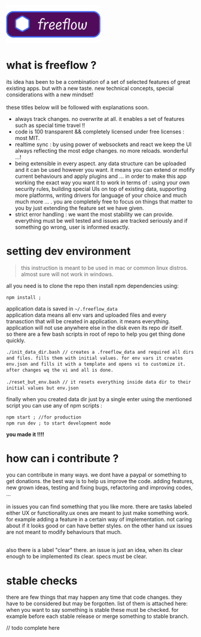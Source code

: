 <img src="./freeflow_logo.svg" width="50%" style="">
<h1>what is freeflow ?</h1>
its idea has been to be a combination of a set of selected features of great existing apps. but with a new taste. new technical concepts, special considerations with a new mindset!
<br />
<br />
these titles below will be followed with explanations soon.

- always track changes. no overwrite at all. it enables a set of features such as special time travel !!
- code is 100 transparent && completely licensed under free licenses : most MIT.
- realtime sync : by using power of websockets and react we keep the UI always reflecting the most edge changes. no more reloads. wonderful ...! 
- being extensible in every aspect. any data structure can be uploaded and it can be used however you want. it means you can extend or mofify current behaviours and apply plugins and ... in order to make this app working the exact way you want it to work in terms of : using your own security rules, building special UIs on top of existing data, supporting more platforms, writing drivers for language of your choice and much much more ... . you are completely free to focus on things that matter to you by just extending the feature set we have given.
- strict error handling : we want the most stability we can provide. everything must be well tested and issues are tracked seriously and if something go wrong, user is informed exactly. 

<h1>setting dev environment</h1>

> this instruction is meant to be used in mac or common linux distros. almost sure will not work in windows. 

all you need is to clone the repo then install npm dependencies using: 

```
npm install ; 
``` 
application data is saved in `~/.freeflow_data` <br />
application data means all env vars and uploaded files and every tranasction that will be created in application. it means everything. application will not use anywhere else in the disk even its repo dir itself. <br />
so there are a few bash scripts in root of repo to help you get thing done quickly.

```
./init_data_dir.bash // creates a .freeflow_data and required all dirs and files. fills them with initial values. for env vars it creates env.json and fills it with a template and opens vi to customize it. after changes wq the vi and all is done.

./reset_but_env.bash // it resets everything inside data dir to their initial values but env.json
```

finally when you created data dir just by a single enter using the mentioned script you can use any of npm scripts :

```
npm start ; //for production 
npm run dev ; to start development mode 
```

<b>you made it !!!!</b>

<h1>how can i contribute ?</h1>

you can contribute in many ways. we dont have a paypal or something to get donations. the best way is to help us improve the code. adding features, new grown ideas, testing and fixing bugs, refactoring and improving codes, ... 
<br />
<br />
in issues you can find something that you like more. there are tasks labeled either UX or functionality.ux ones are meant to just make something work. for example adding a feature in a certain way of implementation. not caring about if it looks good or can have better styles. on the other hand ux issues are not meant to modify behaviours that much.
<br />
<br />

also there is a label "clear" there. an issue is just an idea, when its clear enough to be implemented its clear. specs must be clear.

<h1>stable checks</h1>
there are few things that may happen any time that code changes. they have to be considered but may be forgotten.
list of them is attached here: 
when you want to say something is stable these must be checked. for example before each stable release or merge something to stable branch. 

// todo complete here 